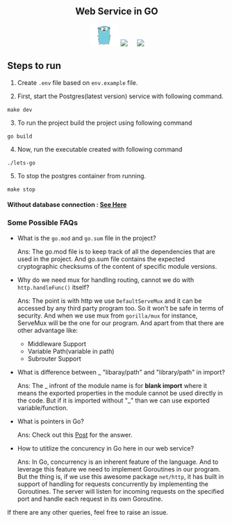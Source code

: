<div align="center">

## Web Service in GO

<img src="images/go.png" height="50">
<img src="https://img.shields.io/github/go-mod/go-version/Dreamacro/clash?style=flat-square">
&emsp;
<img src="https://upload.wikimedia.org/wikipedia/commons/thumb/2/29/Postgresql_elephant.svg/1985px-Postgresql_elephant.svg.png" height="50">

</div>

## Steps to run

1. Create `.env` file based on `env.example` file.

2. First, start the Postgres(latest version) service with following command.

```
make dev
```

3. To run the project build the project using following command

```
go build
```

4. Now, run the executable created with following command

```
./lets-go
```

5. To stop the postgres container from running.

```
make stop
```

#### Without database connection : [See Here](https://github.com/0xmatriksh/lets-go/tree/88ef82436ce614de6d2c107c58612d4d99dcd512)

### Some Possible FAQs

- What is the `go.mod` and `go.sum` file in the project?

  Ans: The go.mod file is to keep track of all the dependencies that are used in the project. And go.sum file contains the expected cryptographic checksums of the content of specific module versions.

- Why do we need mux for handling routing, cannot we do with `http.handleFunc()` itself?

  Ans: The point is with http we use `DefaultServeMux` and it can be accessed by any third party program too. So it won't be safe in terms of security. And when we use mux from `gorilla/mux` for instance, ServeMux will be the one for our program. And apart from that there are other advantage like:

  - Middleware Support
  - Variable Path(variable in path)
  - Subrouter Support

- What is difference between \_ "libaray/path" and "library/path" in import?

  Ans: The _ infront of the module name is for **blank import** where it means the exported properties in the module cannot be used directly in the code. But if it is imported without "_" than we can use exported variable/function.

- What is pointers in Go?

  Ans: Check out this [Post](https://0xmatriksh.github.io/posts/pointers-in-go/) for the answer.

- How to utitlize the concurency in Go here in our web service?

  Ans: In Go, concurrency is an inherent feature of the language. And to leverage this feature we need to implement Goroutines in our program. But the thing is, if we use this awesome package `net/http`, it has built in support of handling for requests concurrently by implementing the Goroutines. The server will listen for incoming requests on the specified port and handle each request in its own Goroutine.

If there are any other queries, feel free to raise an issue.
